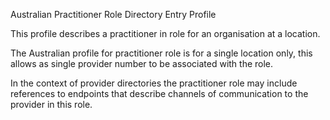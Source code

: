 Australian Practitioner Role Directory Entry Profile

This profile describes a practitioner in role for an organisation at a location.

The Australian profile for practitioner role is for a single location only, this allows as single provider 
number to be associated with the role.

In the context of provider directories the practitioner role may include references to endpoints that describe 
channels of communication to the provider in this role.






